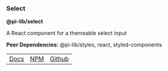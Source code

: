 ### Select

**@pi-lib/select**

A React component for a themeable select input

**Peer Dependencies:** @pi-lib/styles, react, styled-components

<table>
  <tbody>
    <tr>
      <td><a href="https://pi.lance-taylor.com/?path==/docs/atoms-inputs-select" target="_blank">Docs</a></td>
      <td><a href="https://www.npmjs.com/package/@pi-lib/select?activeTab=readme" target="_blank">NPM</a></td>
      <td><a href="https://github.com/lancerael/pi/tree/main/src/packages/components/atoms/inputs/Select" target="_blank">Github</a></td>
    </tr>
  </tbody>
</table>

